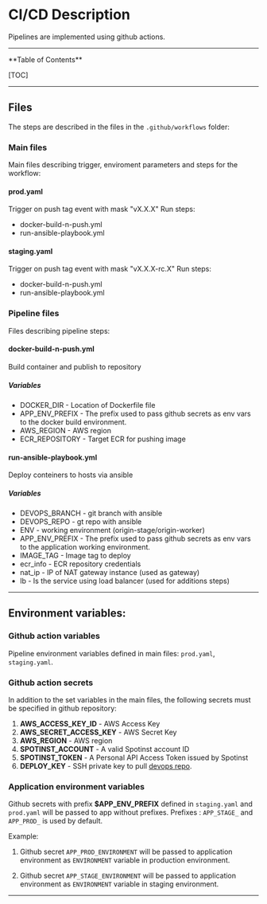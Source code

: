 # CI/CD Description

Pipelines are implemented using github actions. 

<hr />
**Table of Contents**

[TOC]
<hr />

## Files

The steps are described in the files in the ```.github/workflows``` folder:

### Main files

Main files describing trigger, enviroment parameters and steps for the workflow:

#### prod.yaml

Trigger on push tag event with mask "vX.X.X"
Run steps:
* docker-build-n-push.yml
* run-ansible-playbook.yml

#### staging.yaml

Trigger on push tag event with mask "vX.X.X-rc.X"
Run steps:
* docker-build-n-push.yml
* run-ansible-playbook.yml


### Pipeline files
Files describing pipeline steps:

#### docker-build-n-push.yml

Build container and publish to repository

##### Variables
* DOCKER_DIR - Location of  Dockerfile file
* APP_ENV_PREFIX - The prefix used to pass github secrets as env vars to the docker build environment.
* AWS_REGION - AWS region
* ECR_REPOSITORY - Target ECR for pushing image

#### run-ansible-playbook.yml

Deploy conteiners to hosts via ansible

##### Variables

* DEVOPS_BRANCH - git branch with ansible
* DEVOPS_REPO - gt repo with ansible
* ENV - working environment (origin-stage/origin-worker)
* APP_ENV_PREFIX - The prefix used to pass github secrets as env vars to the application working environment.
* IMAGE_TAG - Image tag to deploy
* ecr_info - ECR repository credentials
* nat_ip - IP of NAT gateway instance (used as gateway)
* lb - Is the service using load balancer (used for additions steps)

<hr />

## Environment variables:

### Github action variables 

Pipeline environment variables defined in main files: ```prod.yaml```, ```staging.yaml```.

### Github action secrets

In addition to the set variables in the main files, the following secrets must be specified in github repository:

1. **AWS_ACCESS_KEY_ID** - AWS Access Key
2. **AWS_SECRET_ACCESS_KEY** - AWS Secret Key
3. **AWS_REGION** - AWS region 
2. **SPOTINST_ACCOUNT** -  A valid Spotinst account ID
2. **SPOTINST_TOKEN** - A Personal API Access Token issued by Spotinst
2. **DEPLOY_KEY** - SSH private key to pull [devops repo](https://github.com/joe-systems/devops). 


### Application environment variables


Github secrets with prefix **$APP_ENV_PREFIX** defined in ```staging.yaml``` and ```prod.yaml``` 
will be passed to app without prefixes. 
Prefixes : ```APP_STAGE_``` and ```APP_PROD_``` is used by default.

Example:
1. Github secret ```APP_PROD_ENVIRONMENT``` will be passed to application environment as ```ENVIRONMENT``` variable in production environment.

2. Github secret ```APP_STAGE_ENVIRONMENT``` will be passed to application environment as ```ENVIRONMENT``` variable in staging environment.

<hr />
